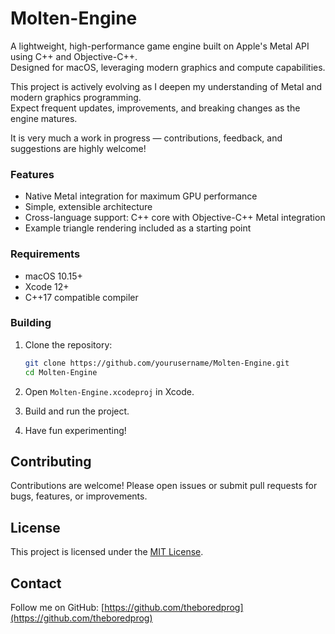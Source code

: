 # Molten-Engine

A lightweight, high-performance game engine built on Apple's Metal API using C++ and Objective-C++.  
Designed for macOS, leveraging modern graphics and compute capabilities.

This project is actively evolving as I deepen my understanding of Metal and modern graphics programming.  
Expect frequent updates, improvements, and breaking changes as the engine matures.  

It is very much a work in progress — contributions, feedback, and suggestions are highly welcome!

### Features

- Native Metal integration for maximum GPU performance  
- Simple, extensible architecture  
- Cross-language support: C++ core with Objective-C++ Metal integration  
- Example triangle rendering included as a starting point

### Requirements

- macOS 10.15+  
- Xcode 12+  
- C++17 compatible compiler  

### Building

1. Clone the repository: 

   ```bash
   git clone https://github.com/yourusername/Molten-Engine.git
   cd Molten-Engine
   ```

2. Open `Molten-Engine.xcodeproj` in Xcode.

3. Build and run the project.

4. Have fun experimenting!

## Contributing

Contributions are welcome! Please open issues or submit pull requests for bugs, features, or improvements.

## License

This project is licensed under the [MIT License](LICENSE).

## Contact
  
Follow me on GitHub: [https://github.com/theboredprog](https://github.com/theboredprog)